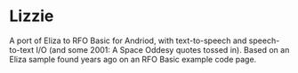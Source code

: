 # Lizzie
A port of Eliza to RFO Basic for Andriod, with text-to-speech and speech-to-text I/O (and some 2001:  A Space Oddesy quotes tossed in).
Based on an Eliza sample found years ago on an RFO Basic example code page.
